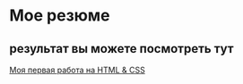 # Мое резюме
## результат вы можете посмотреть тут

[Моя первая работа на HTML & CSS ](https://okazaki87.github.io/super/)
